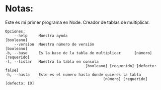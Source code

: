 # Notas:
Este es mi primer programa en Node.
Creador de tablas de multiplicar.

```
Opciones:
    --help     Muestra ayuda                                        [booleano] 
    --version  Muestra número de versión                            [booleano] 
-b, --base     Es la base de la tabla de multiplicar      [número] [requerido] 
-l, --listar   Muestra la tabla en consola  
                                    [booleano] [requerido] [defecto: false]    
-h, --hasta    Este es el numero hasta donde quieres la tabla
                                            [número] [requerido] [defecto: 10] 
```                    

